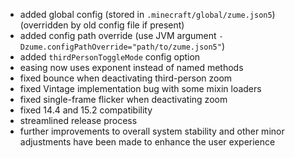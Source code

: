 - added global config (stored in `.minecraft/global/zume.json5`) (overridden by old config file if present)
- added config path override (use JVM argument `-Dzume.configPathOverride="path/to/zume.json5"`)
- added `thirdPersonToggleMode` config option
- easing now uses exponent instead of named methods
- fixed bounce when deactivating third-person zoom
- fixed Vintage implementation bug with some mixin loaders
- fixed single-frame flicker when deactivating zoom
- fixed 14.4 and 15.2 compatibility
- streamlined release process
- further improvements to overall system stability and other minor adjustments have been made to enhance the user experience